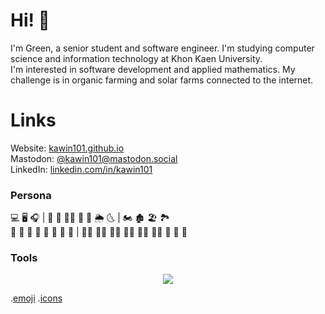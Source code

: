 # Hi! :call_me_hand:	
I'm Green, a senior student and software engineer. I'm studying computer science and information technology at Khon Kaen University. \
I'm interested in software development and applied mathematics. My challenge is in organic farming and solar farms connected to the internet. 

# Links
Website: [kawin101.github.io](https://kawin101.github.io) \
Mastodon: [@kawin101@mastodon.social](https://mastodon.social/@kawin101) \
LinkedIn: [linkedin.com/in/kawin101](https://www.linkedin.com/in/kawin101)

### Persona
:computer:	:desktop_computer:	:headphones:	| :basketball:	:diving_mask: :swimming_man: 
:rainbow:	:ocean:	:sun_behind_rain_cloud:	:last_quarter_moon_with_face:	| :motorcycle:	:derelict_house:	:beach_umbrella:	:national_park:	\
:rice_ball:	:bento:	:curry:	:ramen:	:green_salad:	:sandwich:	:broccoli:	:banana:	| :merman:	:mage_man:	:technologist:	:man_technologist:	:man_student:	:student:	:handshake:	:call_me_hand:	:japanese_goblin:	

### Tools
<p align="center">
  <a href="https://skillicons.dev">
    <img src="https://skillicons.dev/icons?i=cpp,arduino,bash,linux,github,bootstrap,py,django,figma,php,mysql,html,js,nodejs,mongodb"/>
  </a>
 </p>

.[emoji](https://github.com/ikatyang/emoji-cheat-sheet/blob/master/README.md) .[icons](https://github.com/tandpfun/skill-icons) 

